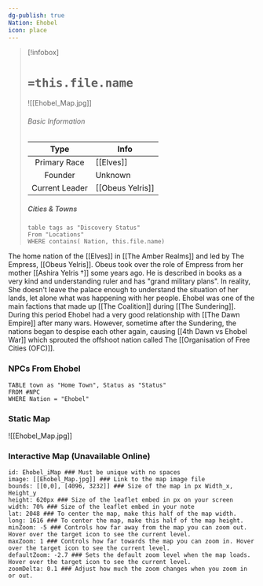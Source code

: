 ```yaml
---
dg-publish: true
Nation: Ehobel
icon: place
---
```

> [!infobox]
> 
> # `=this.file.name`
> ![[Ehobel_Map.jpg]]
> ###### Basic Information
> 
>  Type | Info |
> :----: | --- |
>  Primary Race | [[Elves]]|
>  Founder | Unknown |
>  Current Leader | [[Obeus Yelris]] |
>  ##### Cities & Towns 
>  ```dataview
>  table tags as "Discovery Status"
>  From "Locations"
>  WHERE contains( Nation, this.file.name)
>  ```


The home nation of the [[Elves]] in [[The Amber Realms]] and led by The Empress, [[Obeus Yelris]]. Obeus took over the role of Empress from her mother [[Ashira Yelris †]] some years ago. He is described in books as a very kind and understanding ruler and has "grand military plans". In reality, She doesn't leave the palace enough to understand the situation of her lands, let alone what was happening with her people. Ehobel was one of the main factions that made up [[The Coalition]] during [[The Sundering]]. During this period Ehobel had a very good relationship with [[The Dawn Empire]] after many wars. However, sometime after the Sundering, the nations began to despise each other again, causing [[4th Dawn vs Ehobel War]] which sprouted the offshoot nation called The [[Organisation of Free Cities (OFC)]].


### NPCs From Ehobel
```dataview
TABLE town as "Home Town", Status as "Status"
FROM #NPC
WHERE Nation = "Ehobel" 

```
### Static Map
![[Ehobel_Map.jpg]]

### Interactive Map (Unavailable Online)
```leaflet  
id: Ehobel_iMap ### Must be unique with no spaces  
image: [[Ehobel_Map.jpg]] ### Link to the map image file  
bounds: [[0,0], [4096, 3232]] ### Size of the map in px Width_x, Height_y  
height: 620px ### Size of the leaflet embed in px on your screen  
width: 70% ### Size of the leaflet embed in your note  
lat: 2048 ### To center the map, make this half of the map width.  
long: 1616 ### To center the map, make this half of the map height.  
minZoom: -5 ### Controls how far away from the map you can zoom out. Hover over the target icon to see the current level.  
maxZoom: 1 ### Controls how far towards the map you can zoom in. Hover over the target icon to see the current level.  
defaultZoom: -2.7 ### Sets the default zoom level when the map loads. Hover over the target icon to see the current level.  
zoomDelta: 0.1 ### Adjust how much the zoom changes when you zoom in or out.
```
